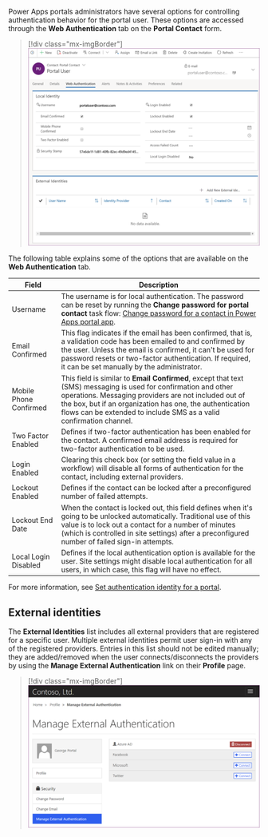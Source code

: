 Power Apps portals administrators have several options for controlling authentication behavior for the portal user. These options are accessed through the **Web Authentication** tab on the **Portal Contact** form.

> [!div class="mx-imgBorder"]
> [![Screenshot of portal contact web authentication information.](../media/portal-contact-web-authentication.png)](../media/portal-contact-web-authentication.png#lightbox)

The following table explains some of the options that are available on the **Web Authentication** tab.

| Field                  | Description                                                  |
| ---------------------- | ------------------------------------------------------------ |
| Username               | The username is for local authentication. The password can be reset by running the **Change password for portal contact** task flow: [Change password for a contact in Power Apps portal app](https://docs.microsoft.com/powerapps/maker/portals/configure/configure-contacts#change-password-for-a-contact-in-dynamics-365-portal-app/?azure-portal=true). |
| Email Confirmed        | This flag indicates if the email has been confirmed, that is, a validation code has been emailed to and confirmed by the user. Unless the email is confirmed, it can't be used for password resets or two-factor authentication. If required, it can be set manually by the administrator. |
| Mobile Phone Confirmed | This field is similar to **Email Confirmed**, except that text (SMS) messaging is used for confirmation and other operations. Messaging providers are not included out of the box, but if an organization has one, the authentication flows can be extended to include SMS as a valid confirmation channel. |
| Two Factor Enabled     | Defines if two-factor authentication has been enabled for the contact. A confirmed email address is required for two-factor authentication to be used. |
| Login Enabled          | Clearing this check box (or setting the field value in a workflow) will disable all forms of authentication for the contact, including external providers. |
| Lockout Enabled        | Defines if the contact can be locked after a preconfigured number of failed attempts. |
| Lockout End Date       | When the contact is locked out, this field defines when it's going to be unlocked automatically. Traditional use of this value is to lock out a contact for a number of minutes (which is controlled in site settings) after a preconfigured number of failed sign-in attempts. |
| Local Login Disabled   | Defines if the local authentication option is available for the user. Site settings might disable local authentication for all users, in which case, this flag will have no effect. |

For more information, see [Set authentication identity for a portal](https://docs.microsoft.com/powerapps/maker/portals/configure/set-authentication-identity/?azure-portal=true).

## External identities

The **External Identities** list includes all external providers that are registered for a specific user. Multiple external identities permit user sign-in with any of the registered providers. Entries in this list should not be edited manually; they are added/removed when the user connects/disconnects the providers by using the **Manage External Authentication** link on their **Profile** page.

> [!div class="mx-imgBorder"]
> [![Screenshot of manage external identities authentication.](../media/manage-external-authentication.png)](../media/manage-external-authentication.png#lightbox)
